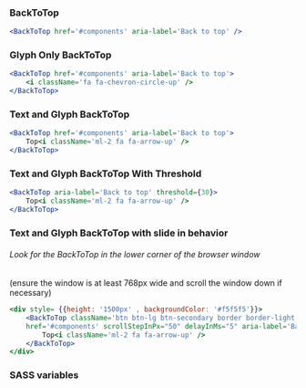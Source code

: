 ### BackToTop

```jsx static
<BackToTop href='#components' aria-label='Back to top' />
```

### Glyph Only BackToTop

```jsx static
<BackToTop href='#components' aria-label='Back to top'>
    <i className='fa fa-chevron-circle-up' />
</BackToTop>
```

### Text and Glyph BackToTop

```jsx static
<BackToTop href='#components' aria-label='Back to top'>
    Top<i className='ml-2 fa fa-arrow-up' />
</BackToTop>
```

### Text and Glyph BackToTop With Threshold

```jsx static
<BackToTop aria-label='Back to top' threshold={30}>
    Top<i className='ml-2 fa fa-arrow-up' />
</BackToTop>
```

### Text and Glyph BackToTop with slide in behavior
###### Look for the BackToTop in the lower corner of the browser window
(ensure the window is at least 768px wide and scroll the window down if necessary)

```jsx
<div style= {{height: '1500px' , backgroundColor: '#f5f5f5'}}>
    <BackToTop className='btn btn-lg btn-secondary border border-light position-fixed slide-in' 
    href='#components' scrollStepInPx="50" delayInMs="5" aria-label='Back to top'>
        Top<i className='ml-2 fa fa-arrow-up' />
    </BackToTop>
</div>
```

### SASS variables

```scss { "sassVariablesFile": "../scss/_variables.scss"}
```
